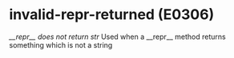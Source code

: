 # invalid-repr-returned (E0306)

*\_\_repr\_\_ does not return str* Used when a \_\_repr\_\_ method
returns something which is not a string
